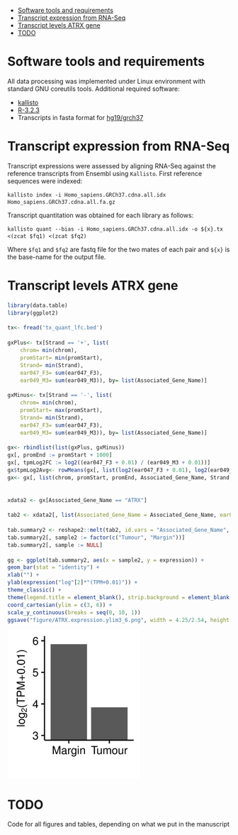 <!-- MarkdownTOC -->

- [Software tools and requirements](#software-tools-and-requirements)
- [Transcript expression from RNA-Seq](#transcript-expression-from-rna-seq)
- [Transcript levels ATRX gene](#transcript-levels-atrx-gene)
- [TODO](#todo)

<!-- /MarkdownTOC -->

Software tools and requirements
===============================

All data processing was implemented under Linux environment with standard GNU coreutils tools. 
Additional required software:

* [kallisto](https://pachterlab.github.io/kallisto/)
* [R-3.2.3](https://cran.r-project.org/) 
* Transcripts in fasta format for [hg19/grch37](ftp://ftp.ensembl.org/pub/grch37/release-83/fasta/homo_sapiens/cdna/Homo_sapiens.GRCh37.cdna.all.fa.gz)

Transcript expression from RNA-Seq
==================================

<!-- 
For this part see 
https://github.com/sblab-bioinformatics/projects/blob/master/20150501_methylation_brain/20160303_rnaseq/20160303_rnaseq.md
 -->

Transcript expressions were assessed by aligning RNA-Seq against the reference transcripts from Ensembl using `Kallisto`. 
First reference sequences were indexed:

```
kallisto index -i Homo_sapiens.GRCh37.cdna.all.idx Homo_sapiens.GRCh37.cdna.all.fa.gz
```

Transcript quantitation was obtained for each library as follows:

```
kallisto quant --bias -i Homo_sapiens.GRCh37.cdna.all.idx -o ${x}.tx <(zcat $fq1) <(zcat $fq2)
```

Where `$fq1` and `$fq2` are fastq file for the two mates of each pair and `${x}` is the base-name for the output file.


Transcript levels ATRX gene
===========================

```R
library(data.table)
library(ggplot2)

tx<- fread('tx_quant_lfc.bed')

gxPlus<- tx[Strand == '+', list(
    chrom= min(chrom),
    promStart= min(promStart),
    Strand= min(Strand),
    ear047_F3= sum(ear047_F3),
    ear049_M3= sum(ear049_M3)), by= list(Associated_Gene_Name)]

gxMinus<- tx[Strand == '-', list(
    chrom= min(chrom),
    promStart= max(promStart),
    Strand= min(Strand),
    ear047_F3= sum(ear047_F3),
    ear049_M3= sum(ear049_M3)), by= list(Associated_Gene_Name)]

gx<- rbindlist(list(gxPlus, gxMinus))
gx[, promEnd := promStart + 1000]
gx[, tpmLog2FC := log2((ear047_F3 + 0.01) / (ear049_M3 + 0.01))]
gx$tpmLog2Avg<- rowMeans(gx[, list(log2(ear047_F3 + 0.01), log2(ear049_M3 + 0.01))])
gx<- gx[, list(chrom, promStart, promEnd, Associated_Gene_Name, Strand, ear047_F3, ear049_M3, tpmLog2FC, tpmLog2Avg)][order(chrom, promStart, promEnd)]


xdata2 <- gx[Associated_Gene_Name == "ATRX"]

tab2 <- xdata2[, list(Associated_Gene_Name = Associated_Gene_Name, ear047_F3.log = log2(ear047_F3 + 0.01), ear049_M3.log = log2(ear049_M3 + 0.01))]

tab.summary2 <- reshape2::melt(tab2, id.vars = "Associated_Gene_Name", variable.name = "sample", value.name = "expression")
tab.summary2[, sample2 := factor(c("Tumour", "Margin"))]
tab.summary2[, sample := NULL]

gg <- ggplot(tab.summary2, aes(x = sample2, y = expression)) +
geom_bar(stat = "identity") +
xlab("") +
ylab(expression("log"[2]*"(TPM+0.01)")) +
theme_classic() +
theme(legend.title = element_blank(), strip.background = element_blank(), axis.text.x = element_text(size=10), axis.title.y = element_text(size=10)) +
coord_cartesian(ylim = c(3, 6)) +
scale_y_continuous(breaks = seq(0, 10, 1))
ggsave("figure/ATRX.expression.ylim3_6.png", width = 4.25/2.54, height = 4.75/2.54)
```

<img src="figures/ATRX.expression.ylim3_6.png" width="300">


TODO
====

Code for all figures and tables, depending on what we put in the manuscript
